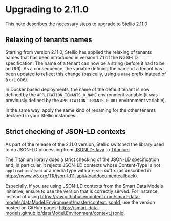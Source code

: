 # Upgrading to 2.11.0

This note describes the necessary steps to upgrade to Stellio 2.11.0

## Relaxing of tenants names

Starting from version 2.11.0, Stellio has applied the relaxing of tenants names that has been introduced in version 1.7.1 of the NGSI-LD specification. The name of a tenant can now be a string (before it had to be an URI). As a consequence, the variable defining the name of a tenant has been updated to reflect this change (basically, using a `name` prefix instead of a `uri` one).

In Docker based deployments, the name of the default tenant is now defined by the `APPLICATION_TENANTS_0_NAME` environment variable (it was previously defined by the `APPLICATION_TENANTS_0_URI` environment variable).

In the same way, apply the same kind of renaming for the other tenants declared in your Stellio instances.

## Strict checking of JSON-LD contexts

As part of the release of the 2.11.0 version, Stellio switched the library used to do JSON-LD processing from [JSONLD-Java](https://github.com/jsonld-java/jsonld-java) to [Titanium](https://github.com/filip26/titanium-json-ld).

The Titanium library does a strict checking of the JSON-LD specification and, in particular, it rejects JSON-LD contexts whose Content-Type is not `application/json` or a media type with a `+json` suffix (as described in <https://www.w3.org/TR/json-ld11-api/#loaddocumentcallback>).

Especially, if you are using JSON-LD contexts from the Smart Data Models initiative, ensure to use the version that is correctly served. For instance, instead of using <https://raw.githubusercontent.com/smart-data-models/dataModel.Environment/master/context.jsonld>, use the version hosted on GitHub pages: <https://smart-data-models.github.io/dataModel.Environment/context.jsonld>.
